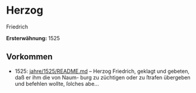 # Herzog
Friedrich

**Ersterwähnung:** 1525

## Vorkommen
- 1525: [jahre/1525/README.md](../jahre/1525/README.md) – Herzog
Friedrich, geklagt und gebeten, daß er ihm die von Naum-
burg zu züchtigen oder zu ſtrafen übergeben und befehlen
wollte, ſolches abe...
